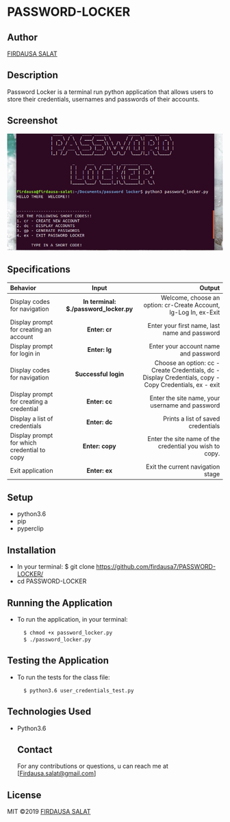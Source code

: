 # PASSWORD-LOCKER

## Author
[FIRDAUSA SALAT](http://github.com/firdausa7)

## Description
Password Locker is a terminal run python application that allows users to store their credentials, usernames and passwords of their accounts.

## Screenshot
![](images/passlock.png)

## Specifications
| Behavior | Input | Output |
| :---------------- | :---------------: | ------------------: |
| Display codes for navigation | **In terminal: $./password_locker.py** | Welcome, choose an option: cr-Create Account, lg-Log In, ex-Exit |
| Display prompt for creating an account | **Enter: cr** | Enter your first name, last name and password |
| Display prompt for login in | **Enter: lg** | Enter your account name and password |
| Display codes for navigation | **Successful login** | Choose an option: cc - Create Credentials, dc - Display Credentials, copy - Copy Credentials, ex - exit |
| Display prompt for creating a credential | **Enter: cc** | Enter the site name, your username and password |
| Display a list of credentials | **Enter: dc** | Prints a list of saved credentials |
| Display prompt for which credential to copy | **Enter: copy** | Enter the site name of the credential you wish to copy. |
| Exit application | **Enter: ex** | Exit the current navigation stage |

## Setup
* python3.6
* pip
* pyperclip

## Installation
* In your terminal:
    $ git clone https://github.com/firdausa7/PASSWORD-LOCKER/
 * cd PASSWORD-LOCKER

## Running the Application
* To run the application, in your terminal:

        $ chmod +x password_locker.py
        $ ./password_locker.py

## Testing the Application
* To run the tests for the class file:

        $ python3.6 user_credentials_test.py

## Technologies Used
* Python3.6
  
  ## Contact
  For any contributions or questions, u can reach me at [Firdausa.salat@gmail.com]

## License
MIT &copy;2019 [FIRDAUSA SALAT](https://github.com/firdausa7/)
